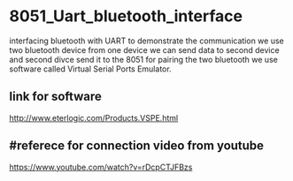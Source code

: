 # 8051_Uart_bluetooth_interface
interfacing bluetooth with UART to demonstrate the communication 
we use two bluetooth device from one device we can send data to second device and second divce send it to 
the 8051 for pairing the two bluetooth we use software called Virtual Serial Ports Emulator.


link for software
---------------------
http://www.eterlogic.com/Products.VSPE.html


#referece for connection video from youtube 
----------------------------------------------
https://www.youtube.com/watch?v=rDcpCTJFBzs

